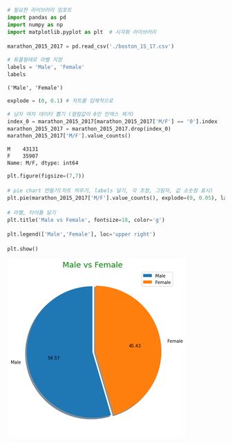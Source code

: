 ```python
# 필요한 라이브러리 임포트
import pandas as pd
import numpy as np
import matplotlib.pyplot as plt  # 시각화 라이브러리

marathon_2015_2017 = pd.read_csv('./boston_15_17.csv')
```


```python
# 튜플형태로 라벨 지정 
labels = 'Male', 'Female'
labels
```




    ('Male', 'Female')




```python
explode = (0, 0.1) # 차트를 입체적으로
```


```python
# 남자 여자 데이터 뽑기 (컬럼값이 0인 인덱스 제거)
index_0 = marathon_2015_2017[marathon_2015_2017['M/F'] == '0'].index 
marathon_2015_2017 = marathon_2015_2017.drop(index_0)
marathon_2015_2017['M/F'].value_counts()
```




    M    43131
    F    35907
    Name: M/F, dtype: int64




```python
plt.figure(figsize=(7,7))

# pie chart 만들기(차트 띄우기, labels 달기, 각 조정, 그림자, 값 소숫점 표시)
plt.pie(marathon_2015_2017['M/F'].value_counts(), explode=(0, 0.05), labels=labels, startangle=90, shadow=True, autopct='%.2f')

# 라벨, 타이틀 달기
plt.title('Male vs Female', fontsize=18, color='g')

plt.legend(['Male','Female'], loc='upper right')

plt.show()
```


    
![png](output_4_0.png)
    



```python

```
